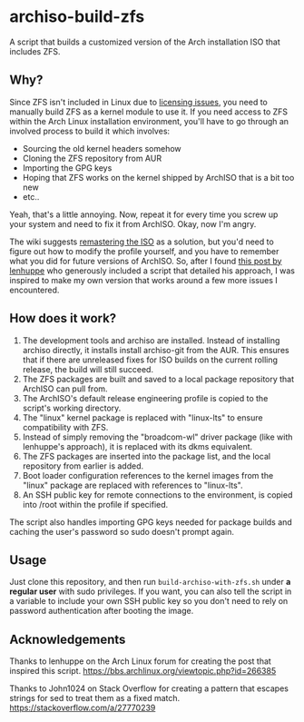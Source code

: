 # archiso-build-zfs

A script that builds a customized version of the Arch installation ISO that includes ZFS.

## Why?

Since ZFS isn't included in Linux due to [licensing issues](https://wiki.archlinux.org/title/ZFS), you need to manually build ZFS as a kernel module to use it. If you need access to ZFS within the Arch Linux installation environment, you'll have to go through an involved process to build it which involves:
- Sourcing the old kernel headers somehow
- Cloning the ZFS repository from AUR
- Importing the GPG keys
- Hoping that ZFS works on the kernel shipped by ArchISO that is a bit too new
- etc..

Yeah, that's a little annoying. Now, repeat it for every time you screw up your system and need to fix it from ArchISO. Okay, now I'm angry.

The wiki suggests [remastering the ISO](https://wiki.archlinux.org/title/ZFS#Create_an_Archiso_image_with_ZFS_support) as a solution, but you'd need to figure out how to modify the profile yourself, and you have to remember what you did for future versions of ArchISO. So, after I found [this post by lenhuppe](https://bbs.archlinux.org/viewtopic.php?id=266385) who generously included a script that detailed his approach, I was inspired to make my own version that works around a few more issues I encountered.

## How does it work?

1. The development tools and archiso are installed. Instead of installing archiso directly, it installs install archiso-git from the AUR. This ensures that if there are unreleased fixes for ISO builds on the current rolling release, the build will still succeed.
2. The ZFS packages are built and saved to a local package repository that ArchISO can pull from.
3. The ArchISO's default release engineering profile is copied to the script's working directory.
4. The "linux" kernel package is replaced with "linux-lts" to ensure compatibility with ZFS.
5. Instead of simply removing the "broadcom-wl" driver package (like with lenhuppe's approach), it is replaced with its dkms equivalent.
6. The ZFS packages are inserted into the package list, and the local repository from earlier is added.
7. Boot loader configuration references to the kernel images from the "linux" package are replaced with references to "linux-lts".
8. An SSH public key for remote connections to the environment, is copied into /root within the profile if specified.

The script also handles importing GPG keys needed for package builds and caching the user's password so sudo doesn't prompt again.

## Usage
Just clone this repository, and then run `build-archiso-with-zfs.sh` under **a regular user** with sudo privileges. If you want, you can also tell the script in a variable to include your own SSH public key so you don't need to rely on password authentication after booting the image.

## Acknowledgements
Thanks to lenhuppe on the Arch Linux forum for creating the post that inspired this script. https://bbs.archlinux.org/viewtopic.php?id=266385

Thanks to John1024 on Stack Overflow for creating a pattern that escapes strings for sed to treat them as a fixed match. https://stackoverflow.com/a/27770239
